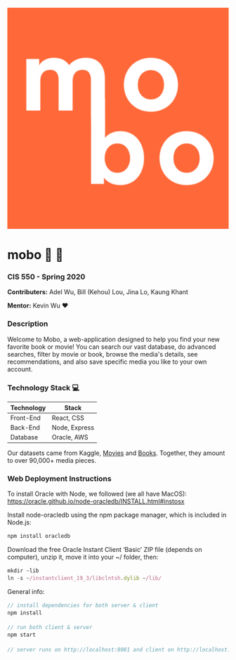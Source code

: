
![](./mobo_logo.png) 
# mobo :movie_camera: :orange_book:
### CIS 550 - Spring 2020
**Contributers:** Adel Wu, Bill (Kehou) Lou, Jina Lo, Kaung Khant

**Mentor:** Kevin Wu :heart:

### Description
Welcome to Mobo, a web-application designed to help you find your new favorite book or movie! You can search our vast database, do advanced searches, filter by movie or book, browse the media's details, see recommendations, and also save specific media you like to your own account.

### Technology Stack :computer:
| Technology     | Stack              |
|----------------|--------------------|
| Front-End      | React, CSS  |
| Back-End       | Node, Express      |
| Database       | Oracle, AWS    |

Our datasets came from Kaggle, [Movies](https://www.kaggle.com/rounakbanik/the-movies-dataset#movies_metadata.csv) and [Books](https://www.kaggle.com/meetnaren/goodreads-best-books). 
Together, they amount to over 90,000+ media pieces.

### Web Deployment Instructions
To install Oracle with Node, we followed (we all have MacOS): https://oracle.github.io/node-oracledb/INSTALL.html#instosx 

Install node-oracledb using the npm package manager, which is included in Node.js:
```javascript
npm install oracledb
```
Download the free Oracle Instant Client ‘Basic’ ZIP file (depends on computer), unzip it, move it into your ~/ folder, then:
```javascript
mkdir ~lib
ln -s ~/instantclient_19_3/libclntsh.dylib ~/lib/
```

General info:
```javascript
// install dependencies for both server & client
npm install 

// run both client & server
npm start

// server runs on http://localhost:8081 and client on http://localhost:3000
```
